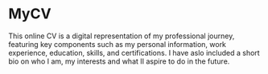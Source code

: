 # MyCV
This online CV is a digital representation of my professional journey, featuring key components such as my personal information, work experience, education, skills, and certifications. 
I have aslo included a short bio on who I am, my interests and what II aspire to do in the future.





